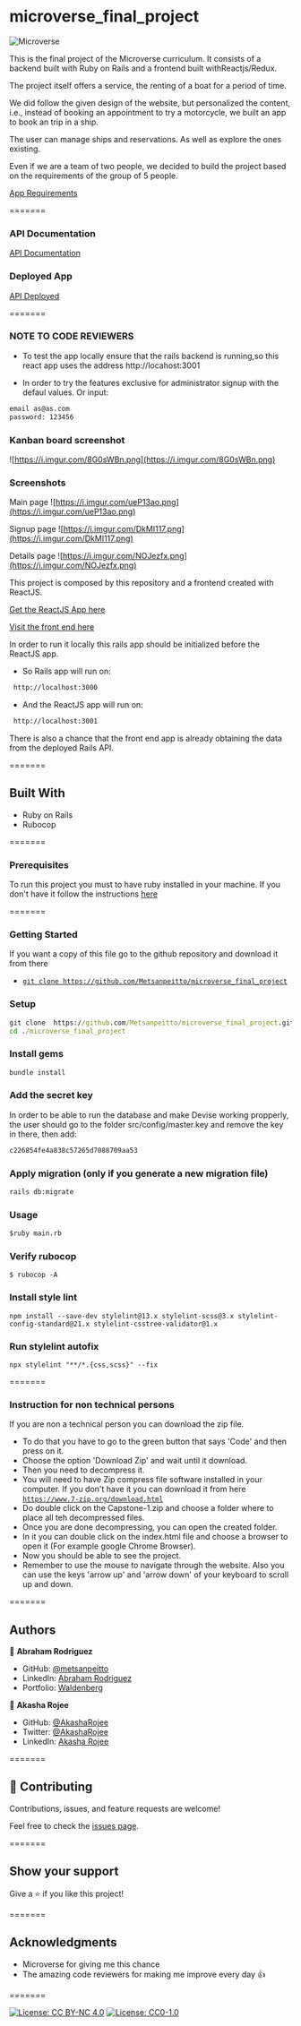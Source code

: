 # microverse_final_project


![Microverse](https://img.shields.io/badge/Microverse-blueviolet)


 This is the final project of the Microverse curriculum. It consists of a backend built with Ruby on Rails and a frontend built withReactjs/Redux. 

 The project itself offers a service, the renting of a boat for a period of time. 

 We did follow the given design of the website, but personalized the content, i.e., instead of booking an appointment to try a motorcycle, we built an app to book an trip in a ship. 

 
The user can manage ships and reservations. As well as explore the ones existing. 

Even if we are a team of two people, we decided to build the project based on the requirements of the group of 5 people.

[App Requirements](https://github.com/microverseinc/curriculum-final-capstone/blob/main/projects/business_requirements.md)

=======

### API Documentation

[API Documentation](https://frozen-dusk-66130.herokuapp.com/api-docs/index.html)

### Deployed App

[API Deployed](https://frozen-dusk-66130.herokuapp.com/api-docs/index.html)

=======


### NOTE TO CODE REVIEWERS 

- To test the app locally ensure that the rails backend is running,so this 
react app uses the address http://locahost:3001

- In order to try the features exclusive for administrator signup with the defaul values.
Or input: 

```cmd
email as@as.com
password: 123456 
```

### Kanban board screenshot
![https://i.imgur.com/8G0sWBn.png](https://i.imgur.com/8G0sWBn.png)

### Screenshots
Main page
![https://i.imgur.com/ueP13ao.png](https://i.imgur.com/ueP13ao.png)

Signup page
![https://i.imgur.com/DkMI117.png](https://i.imgur.com/DkMI117.png)

Details page
![https://i.imgur.com/NOJezfx.png](https://i.imgur.com/NOJezfx.png)


 This project is composed by this repository and a frontend created with ReactJS. 
 
 [Get the ReactJS App here](https://github.com/Metsanpeitto/microverse_final_project_front)

 [Visit the front end here](https://dry-peak-20261.herokuapp.com/)

 In order to run it locally this rails app should be 
initialized before the ReactJS app.

- So Rails app will run on:

```cmd
 http://localhost:3000
```

- And the ReactJS app will run on:

```cmd
 http://localhost:3001
```
There is also a chance that the front end app is already obtaining the data from the deployed Rails API.

=======

## Built With 

- Ruby on Rails
- Rubocop

=======

### Prerequisites

To run this project you must to have ruby installed in your machine. If you don't have it
follow the instructions [here](https://www.ruby-lang.org/en/documentation/installation/)

=======


### Getting Started

If you want a copy of this file go to the github repository and download it from there

- [`git clone https://github.com/Metsanpeitto/microverse_final_project`](https://github.com/Metsanpeitto/microverse_final_project)


### Setup

```cmd
git clone  https://github.com/Metsanpeitto/microverse_final_project.git
cd ./microverse_final_project
```

### Install gems

```cmd
bundle install
```

### Add the secret key

In order to be able to run the database and make Devise working propperly, the user should go
to the folder src/config/master.key and remove the key in there, then add:

```cmd
c226854fe4a838c57265d7088709aa53
```

### Apply migration (only if you generate a new migration file)

```cmd
rails db:migrate
```

### Usage

```cmd
$ruby main.rb
```

### Verify rubocop

```
$ rubocop -A
```

### Install style lint

```
npm install --save-dev stylelint@13.x stylelint-scss@3.x stylelint-config-standard@21.x stylelint-csstree-validator@1.x
```

### Run stylelint autofix

```
npx stylelint "**/*.{css,scss}" --fix
```
=======

### Instruction for non technical persons

If you are non a technical person you can download the zip file.

- To do that you have to go to the green button that says 'Code' and then press on it.
- Choose the option 'Download Zip' and wait until it download.
- Then you need to decompress it.
- You will need to have Zip compress file software installed in your computer. If you don't have it you can download it from here
  [`https://www.7-zip.org/download.html`](https://www.7-zip.org/download.html)
- Do double click on the Capstone-1.zip and choose a folder where to place all teh decompressed files.
- Once you are done decompressing, you can open the created folder.
- In it you can double click on the index.html file and choose a browser to open it (For example google Chrome Browser).
- Now you should be able to see the project.
- Remember to use the mouse to navigate through the website. Also you can use the keys 'arrow up' and 'arrow down' of your keyboard
  to scroll up and down.

=======

## Authors

👤 **Abraham Rodriguez**

- GitHub: [@metsanpeitto](https://github.com/Metsanpeitto)
- LinkedIn: [Abraham Rodriguez](https://www.linkedin.com/in/abraham-rodriguez-3283a319a/)
- Portfolio: [Waldenberg](https://portfolio.waldenberginc.com)


👤 **Akasha Rojee**

- GitHub: [@AkashaRojee](https://github.com/AkashaRojee)
- Twitter: [@AkashaRojee](https://twitter.com/AkashaRojee)
- LinkedIn: [Akasha Rojee](https://linkedin.com/in/AkashaRojee)


=======

## 🤝 Contributing

Contributions, issues, and feature requests are welcome!

Feel free to check the [issues page](../../issues/).

=======

## Show your support

Give a ⭐️ if you like this project!

=======

## Acknowledgments

- Microverse for giving me this chance
- The amazing code reviewers for making me improve every day :thumbsup:

=======


[![License: CC BY-NC 4.0](https://licensebuttons.net/l/by-nc/4.0/80x15.png)](https://creativecommons.org/licenses/by-nc/4.0/)
[![License: CC0-1.0](https://licensebuttons.net/l/zero/1.0/80x15.png)](http://creativecommons.org/publicdomain/zero/1.0/)


